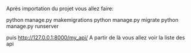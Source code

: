 Après importation du projet vous allez faire:

python manage.py makemigrations 
python manage.py migrate
python manage.py runserver  

puis http://127.0.0.1:8000/my_api/ A partir de là vous allez voir la liste des api
